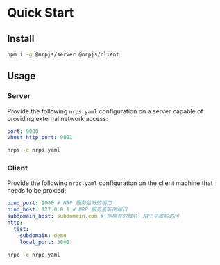 # Quick Start

## Install

```bash
npm i -g @nrpjs/server @nrpjs/client
```

## Usage

### Server

Provide the following `nrps.yaml` configuration on a server capable of providing external network access:

```yaml
port: 9000
vhost_http_port: 9001
```

```bash
nrps -c nrps.yaml
```

### Client

Provide the following `nrpc.yaml` configuration on the client machine that needs to be proxied:

```yaml
bind_port: 9000 # NRP 服务监听的端口
bind_host: 127.0.0.1 # NRP 服务监听的端口
subdomain_host: subdomain.com # 你拥有的域名，用于子域名访问
http:
  test:
    subdomain: demo
    local_port: 3000
```

```bash
nrpc -c nrpc.yaml
```
